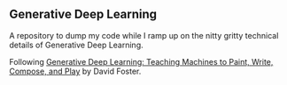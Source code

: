 ## Generative Deep Learning

A repository to dump my code while I ramp up on the nitty gritty technical details of Generative Deep Learning. 

Following [Generative Deep Learning: Teaching Machines to Paint, Write, Compose, and Play](https://amzn.to/3TCKg7k) by David Foster. 
